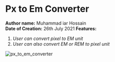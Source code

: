 # Px to Em Converter
**Author name:** Muhammad iar Hossain  
**Date of Creation:**  26th July 2021
**Features:**
1. *User can convert pixel to EM unit* 
2. *User can also convert EM or REM to pixel unit*

![px_to_em_converter](https://github.com/Md-Iar-Hossain/px_to_em_converter/assets/72465649/129f5ff7-553f-4af0-874f-ade9ee615897)
